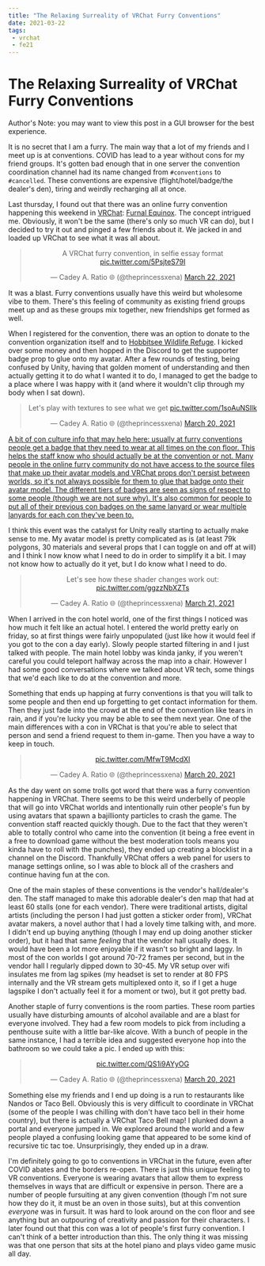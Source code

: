 ```yaml
---
title: "The Relaxing Surreality of VRChat Furry Conventions"
date: 2021-03-22
tags:
 - vrchat
 - fe21
---
```


# The Relaxing Surreality of VRChat Furry Conventions

Author's Note: you may want to view this post in a GUI browser for the best experience.

It is no secret that I am a furry. The main way that a lot of my friends and I meet up is at conventions. COVID has lead to a year without cons for my friend groups. It's gotten bad enough that in one server the convention coordination channel had its name changed from `#conventions` to `#cancelled`. These conventions are expensive (flight/hotel/badge/the dealer's den), tiring and weirdly recharging all at once.

Last thursday, I found out that there was an online furry convention happening this weekend in [VRChat](https://hello.vrchat.com): [Furnal Equinox](https://furnalequinox.com). The concept intrigued me. Obviously, it won't be the same (there's only so much VR can do), but I decided to try it out and pinged a few friends about it. We jacked in and loaded up VRChat to see what it was all about.

<center>

<blockquote class="twitter-tweet"><p lang="en" dir="ltr">A VRChat furry convention, in selfie essay format <a href="https://t.co/5PsjteS79I">pic.twitter.com/5PsjteS79I</a></p>&mdash; Cadey A. Ratio 🌐 (@theprincessxena) <a href="https://twitter.com/theprincessxena/status/1373957443294744578?ref_src=twsrc%5Etfw">March 22, 2021</a></blockquote> <script async src="https://platform.twitter.com/widgets.js" charset="utf-8"></script>

</center>

It was a blast. Furry conventions usually have this weird but wholesome vibe to them. There's this feeling of community as existing friend groups meet up and as these groups mix together, new friendships get formed as well.

When I registered for the convention, there was an option to donate to the convention organization itself and to [Hobbitsee Wildlife Refuge](http://www.hobbitstee.com). I kicked over some money and then hopped in the Discord to get the supporter badge prop to glue onto my avatar. After a few rounds of testing, being confused by Unity, having that golden moment of understanding and then actually getting it to do what I wanted it to do, I managed to get the badge to a place where I was happy with it (and where it wouldn't clip through my body when I sat down).

<center>

<blockquote class="twitter-tweet"><p lang="en" dir="ltr">Let&#39;s play with textures to see what we get <a href="https://t.co/1soAuNSllk">pic.twitter.com/1soAuNSllk</a></p>&mdash; Cadey A. Ratio 🌐 (@theprincessxena) <a href="https://twitter.com/theprincessxena/status/1373245260449652740?ref_src=twsrc%5Etfw">March 20, 2021</a></blockquote> <script async src="https://platform.twitter.com/widgets.js" charset="utf-8"></script>

</center>

[A bit of con culture info that may help here: usually at furry conventions people get a badge that they need to wear at all times on the con floor. This helps the staff know who should actually be at the convention or not. Many people in the online furry community do not have access to the source files that make up their avatar models and VRChat props don't persist between worlds, so it's not always possible for them to glue that badge onto their avatar model. The different tiers of badges are seen as signs of respect to some people (though we are not sure why). It's also common for people to put all of their previous con badges on the same lanyard or wear multiple lanyards for each con they've been to.](conversation://Mara/hacker)

I think this event was the catalyst for Unity really starting to actually make sense to me. My avatar model is pretty complicated as is (at least 79k polygons, 30 materials and several props that I can toggle on and off at will) and I think I now know what I need to do in order to simplify it a bit. I may not know how to actually do it yet, but I do know what I need to do.

<center>

<blockquote class="twitter-tweet"><p lang="en" dir="ltr">Let&#39;s see how these shader changes work out: <a href="https://t.co/ggzzNbXZTs">pic.twitter.com/ggzzNbXZTs</a></p>&mdash; Cadey A. Ratio 🌐 (@theprincessxena) <a href="https://twitter.com/theprincessxena/status/1373618625026920449?ref_src=twsrc%5Etfw">March 21, 2021</a></blockquote> <script async src="https://platform.twitter.com/widgets.js" charset="utf-8"></script>

</center>

When I arrived in the con hotel world, one of the first things I noticed was how much it felt like an actual hotel. I entered the world pretty early on friday, so at first things were fairly unpopulated (just like how it would feel if you got to the con a day early). Slowly people started filtering in and I just talked with people. The main hotel lobby was kinda janky, if you weren't careful you could teleport halfway across the map into a chair. However I had some good conversations where we talked about VR tech, some things that we'd each like to do at the convention and more.

Something that ends up happing at furry conventions is that you will talk to some people and then end up forgetting to get contact information for them. Then they just fade into the crowd at the end of the convention like tears in rain, and if you're lucky you may be able to see them next year. One of the main differences with a con in VRChat is that you're able to select that person and send a friend request to them in-game. Then you have a way to keep in touch.

<center>

<blockquote class="twitter-tweet"><p lang="und" dir="ltr"><a href="https://t.co/MfwT9McdXI">pic.twitter.com/MfwT9McdXI</a></p>&mdash; Cadey A. Ratio 🌐 (@theprincessxena) <a href="https://twitter.com/theprincessxena/status/1373286284966424581?ref_src=twsrc%5Etfw">March 20, 2021</a></blockquote> <script async src="https://platform.twitter.com/widgets.js" charset="utf-8"></script>

</center>

As the day went on some trolls got word that there was a furry convention happening in VRChat. There seems to be this weird underbelly of people that will go into VRChat worlds and intentionally ruin other people's fun by using avatars that spawn a bajillionty particles to crash the game. The convention staff reacted quickly though. Due to the fact that they weren't able to totally control who came into the convention (it being a free event in a free to download game without the best moderation tools means you kinda have to roll with the punches), they ended up creating a blocklist in a channel on the Discord. Thankfully VRChat offers a web panel for users to manage settings online, so I was able to block all of the crashers and continue having fun at the con.

One of the main staples of these conventions is the vendor's hall/dealer's den. The staff managed to make this adorable dealer's den map that had at least 60 stalls (one for each vendor). There were traditional artists, digital artists (including the person I had just gotten a sticker order from), VRChat avatar makers, a novel author that I had a lovely time talking with, and more. I didn't end up buying anything (though I may end up doing another sticker order), but it had that same _feeling_ that the vendor hall usually does. It would have been a lot more enjoyable if it wasn't so bright and laggy. In most of the con worlds I got around 70-72 frames per second, but in the vendor hall I regularly dipped down to 30-45. My VR setup over wifi insulates me from lag spikes (my headset is set to render at 80 FPS internally and the VR stream gets multiplexed onto it, so if I get a huge lagspike I don't actually feel it for a moment or two), but it got pretty bad.

Another staple of furry conventions is the room parties. These room parties usually have disturbing amounts of alcohol available and are a blast for everyone involved. They had a few room models to pick from including a penthouse suite with a little bar-like alcove. With a bunch of people in the same instance, I had a terrible idea and suggested everyone hop into the bathroom so we could take a pic. I ended up with this:

<center>

<blockquote class="twitter-tweet"><p lang="und" dir="ltr"><a href="https://t.co/QS1i9AYyOG">pic.twitter.com/QS1i9AYyOG</a></p>&mdash; Cadey A. Ratio 🌐 (@theprincessxena) <a href="https://twitter.com/theprincessxena/status/1373390724599808001?ref_src=twsrc%5Etfw">March 20, 2021</a></blockquote> <script async src="https://platform.twitter.com/widgets.js" charset="utf-8"></script>

</center>

Something else my friends and I end up doing is a run to restaurants like Nandos or Taco Bell. Obviously this is very difficult to coordinate in VRChat (some of the people I was chilling with don't have taco bell in their home country), but there is actually a VRChat Taco Bell map! I plunked down a portal and everyone jumped in. We explored around the world and a few people played a confusing looking game that appeared to be some kind of recursive tic tac toe. Unsurprisingly, they ended up in a draw.

I'm definitely going to go to conventions in VRChat in the future, even after COVID abates and the borders re-open. There is just this unique feeling to VR conventions. Everyone is wearing avatars that allow them to express themselves in ways that are difficult or expensive in person. There are a number of people fursuiting at any given convention (though I'm not sure how they do it, it must be an oven in those suits), but at this convention _everyone_ was in fursuit. It was hard to look around on the con floor and see anything but an outpouring of creativity and passion for their characters. I later found out that this con was a lot of people's first furry convention. I can't think of a better introduction than this. The only thing it was missing was that one person that sits at the hotel piano and plays video game music all day.